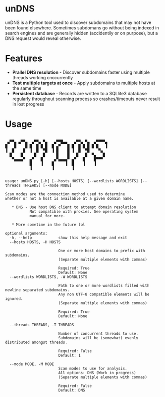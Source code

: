 # unDNS

unDNS is a Python tool used to discover subdomains that may not have been found elsewhere. Sometimes subdomans go without being indexed in search engines and are generally hidden (accidentily or on purpose), but a DNS request would reveal otherwise.

# Features
* **Prallel DNS resolution** - Discover subdomains faster using multiple threads working cnocurrently
* **Test multiple targets at once** - Apply subdomains to multiple hosts at the same time
* **Persistent database** - Records are written to a SQLlite3 database regularly throughout scanning process so crashes/timeouts never result in lost progress

# Usage
```

 ▄▀▀▄ ▄▀▀▄  ▄▀▀▄ ▀▄   ▄▀▀█▄▄   ▄▀▀▄ ▀▄  ▄▀▀▀▀▄ 
█   █    █ █  █ █ █  █ ▄▀   █ █  █ █ █ █ █   ▐ 
▐  █    █  ▐  █  ▀█  ▐ █    █ ▐  █  ▀█    ▀▄   
  █    █     █   █     █    █   █   █  ▀▄   █  
   ▀▄▄▄▄▀  ▄▀   █     ▄▀▄▄▄▄▀ ▄▀   █    █▀▀▀   
           █    ▐    █     ▐  █    ▐    ▐      
           ▐         ▐        ▐                

    
usage: unDNS.py [-h] [--hosts HOSTS] [--wordlists WORDLISTS] [--threads THREADS] [--mode MODE]

Scan modes are the connection method used to determine
whether or not a host is available at a given domain name.

   * DNS - Use host DNS client to attempt domain resolution
           Not compatible with proxies. See operating system
           manual for more.

   * More sometime in the future lol

optional arguments:
  -h, --help            show this help message and exit
  --hosts HOSTS, -H HOSTS
                        
                        One or more host domains to prefix with subdomains.
                        (Separate multiple elements with commas)
                        
                        Required: True
                        Default: None
  --wordlists WORDLISTS, -W WORDLISTS
                        
                        Path to one or more wordlists filled with newline separated subdomains.
                        Any non UTF-8 compatible elements will be ignored.
                        (Separate multiple elements with commas)
                        
                        Required: True
                        Default: None
                        
  --threads THREADS, -T THREADS
                        
                        Number of concurrent threads to use.
                        Subdomains will be (somewhat) evenly distributed amongst threads.
                        
                        Required: False
                        Default: 1
                        
  --mode MODE, -M MODE  
                        Scan modes to use for analysis.
                        All options: DNS (Work in progress)
                        (Separate multiple elements with commas)
                        
                        Required: False
                        Default: DNS
                        

```
